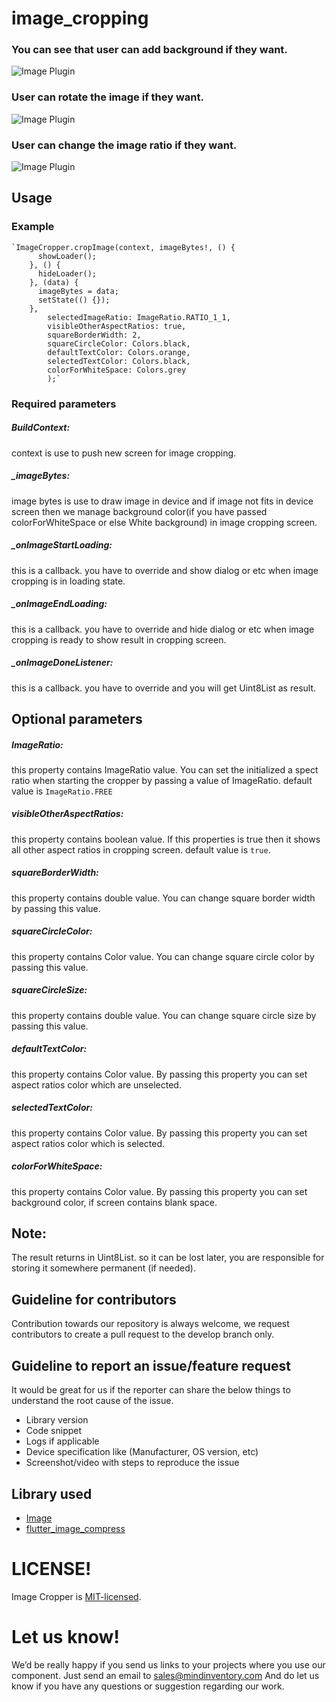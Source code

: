 # image_cropping

### You can see that user can add background if they want. 
![Image Plugin](https://github.com/Mindinventory/image_cropping/blob/master/assets/image_plugin_1.gif)

### User can rotate the image if they want.
![Image Plugin](https://github.com/Mindinventory/image_cropping/blob/master/assets/image_plugin_1.gif)

### User can change the image ratio if they want.
![Image Plugin](https://github.com/Mindinventory/image_cropping/blob/master/assets/image_plugin_1.gif)


## Usage

### Example
    `ImageCropper.cropImage(context, imageBytes!, () {
          showLoader();
        }, () {
          hideLoader();
        }, (data) {
          imageBytes = data;
          setState(() {});
        },
            selectedImageRatio: ImageRatio.RATIO_1_1,
            visibleOtherAspectRatios: true,
            squareBorderWidth: 2,
            squareCircleColor: Colors.black,
            defaultTextColor: Colors.orange,
            selectedTextColor: Colors.black,
            colorForWhiteSpace: Colors.grey
			);`

### Required parameters

##### BuildContext:
context is use to push new screen for image cropping.

##### _imageBytes:
image bytes is use to draw image in device and if image not fits in device screen then we manage background color(if you have passed colorForWhiteSpace or else White background) in image cropping screen.

##### _onImageStartLoading:
this is a callback. you have to override and show dialog or etc when image cropping is in loading state.

##### _onImageEndLoading:
this is a callback. you have to override and hide dialog or etc when image cropping is ready to show result in cropping screen.

##### _onImageDoneListener:
this is a callback. you have to override and you will get Uint8List as result.

## Optional parameters

##### ImageRatio:
this property contains ImageRatio value. You can set the initialized a  spect ratio when starting the cropper by passing a value of ImageRatio. default value is `ImageRatio.FREE`

##### visibleOtherAspectRatios:
this property contains boolean value. If this properties is true then it shows all other aspect ratios in cropping screen. default value is `true`.

##### squareBorderWidth:
this property contains double value. You can change square border width by passing this value.

##### squareCircleColor:
this property contains Color value. You can change square circle color by passing this value.

##### squareCircleSize:
this property contains double value. You can change square circle size by passing this value.

#####  defaultTextColor:
this property contains Color value. By passing this property you can set aspect ratios color which are unselected.

##### selectedTextColor:
this property contains Color value. By passing this property you can set aspect ratios color which is selected.

##### colorForWhiteSpace:
this property contains Color value. By passing this property you can set background color, if screen contains blank space.


## Note:
The result returns in Uint8List. so it can be lost later, you are responsible for storing it somewhere permanent (if needed).

## Guideline for contributors
Contribution towards our repository is always welcome, we request contributors to create a pull request to the develop branch only.

## Guideline to report an issue/feature request
It would be great for us if the reporter can share the below things to understand the root cause of the issue.
- Library version
- Code snippet
- Logs if applicable
- Device specification like (Manufacturer, OS version, etc)
- Screenshot/video with steps to reproduce the issue

## Library used
- [Image](https://pub.dev/packages/image "Image")
- [flutter_image_compress](https://pub.dev/packages/flutter_image_compress "flutter_image_compress")

# LICENSE!
Image Cropper is [MIT-licensed](https://github.com/Mindinventory/image_cropping/blob/master/LICENSE "MIT-licensed").

# Let us know!
We’d be really happy if you send us links to your projects where you use our component. Just send an email to sales@mindinventory.com And do let us know if you have any questions or suggestion regarding our work.